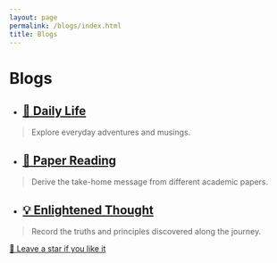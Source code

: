```yaml
---
layout: page
permalink: /blogs/index.html
title: Blogs
---
```



# Blogs

- ## [🌿 Daily Life](https://CRYoushiwo.github.io/blogs/DailyLife)
> Explore everyday adventures and musings.

- ## [📄 Paper Reading](https://CRYoushiwo.github.io/blogs/PaperReading)
> Derive the take-home message from different academic papers.

- ## [💡 Enlightened Thought](https://CRYoushiwo.github.io/blogs/EnlightenedThought)
> Record the truths and principles discovered along the journey.

[🥰 Leave a star if you like it ](https://github.com/cryoushiwo/cryoushiwo.github.io)